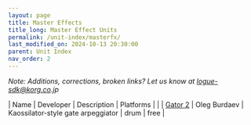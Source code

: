 ```yaml
---
layout: page
title: Master Effects
title_long: Master Effect Units
permalink: /unit-index/masterfx/
last_modified_on: 2024-10-13 20:30:00
parent: Unit Index
nav_order: 2
---
```


_Note: Additions, corrections, broken links? Let us know at logue-sdk@korg.co.jp_

| Name | Developer | Description | Platforms | |
| [Gator 2](https://github.com/dukesrg/logue-sdk/releases) | Oleg Burdaev | Kaossilator-style gate arpeggiator | drum | free |

